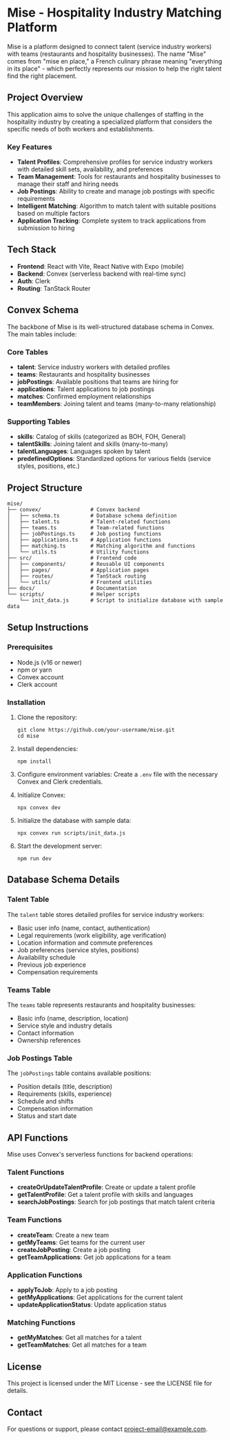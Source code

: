 # Mise - Hospitality Industry Matching Platform

Mise is a platform designed to connect talent (service industry workers) with teams (restaurants and hospitality businesses). The name "Mise" comes from "mise en place," a French culinary phrase meaning "everything in its place" - which perfectly represents our mission to help the right talent find the right placement.

## Project Overview

This application aims to solve the unique challenges of staffing in the hospitality industry by creating a specialized platform that considers the specific needs of both workers and establishments.

### Key Features

- **Talent Profiles**: Comprehensive profiles for service industry workers with detailed skill sets, availability, and preferences
- **Team Management**: Tools for restaurants and hospitality businesses to manage their staff and hiring needs
- **Job Postings**: Ability to create and manage job postings with specific requirements
- **Intelligent Matching**: Algorithm to match talent with suitable positions based on multiple factors
- **Application Tracking**: Complete system to track applications from submission to hiring

## Tech Stack

- **Frontend**: React with Vite, React Native with Expo (mobile)
- **Backend**: Convex (serverless backend with real-time sync)
- **Auth**: Clerk
- **Routing**: TanStack Router

## Convex Schema

The backbone of Mise is its well-structured database schema in Convex. The main tables include:

### Core Tables

- **talent**: Service industry workers with detailed profiles
- **teams**: Restaurants and hospitality businesses
- **jobPostings**: Available positions that teams are hiring for
- **applications**: Talent applications to job postings
- **matches**: Confirmed employment relationships
- **teamMembers**: Joining talent and teams (many-to-many relationship)

### Supporting Tables

- **skills**: Catalog of skills (categorized as BOH, FOH, General)
- **talentSkills**: Joining talent and skills (many-to-many)
- **talentLanguages**: Languages spoken by talent
- **predefinedOptions**: Standardized options for various fields (service styles, positions, etc.)

## Project Structure

```
mise/
├── convex/                # Convex backend
│   ├── schema.ts          # Database schema definition
│   ├── talent.ts          # Talent-related functions
│   ├── teams.ts           # Team-related functions
│   ├── jobPostings.ts     # Job posting functions
│   ├── applications.ts    # Application functions
│   ├── matching.ts        # Matching algorithm and functions
│   └── utils.ts           # Utility functions
├── src/                   # Frontend code
│   ├── components/        # Reusable UI components
│   ├── pages/             # Application pages
│   ├── routes/            # TanStack routing
│   └── utils/             # Frontend utilities
├── docs/                  # Documentation
└── scripts/               # Helper scripts
    └── init_data.js       # Script to initialize database with sample data
```

## Setup Instructions

### Prerequisites

- Node.js (v16 or newer)
- npm or yarn
- Convex account
- Clerk account

### Installation

1. Clone the repository:
   ```
   git clone https://github.com/your-username/mise.git
   cd mise
   ```

2. Install dependencies:
   ```
   npm install
   ```

3. Configure environment variables:
   Create a `.env` file with the necessary Convex and Clerk credentials.

4. Initialize Convex:
   ```
   npx convex dev
   ```

5. Initialize the database with sample data:
   ```
   npx convex run scripts/init_data.js
   ```

6. Start the development server:
   ```
   npm run dev
   ```

## Database Schema Details

### Talent Table

The `talent` table stores detailed profiles for service industry workers:

- Basic user info (name, contact, authentication)
- Legal requirements (work eligibility, age verification)
- Location information and commute preferences
- Job preferences (service styles, positions)
- Availability schedule
- Previous job experience
- Compensation requirements

### Teams Table

The `teams` table represents restaurants and hospitality businesses:

- Basic info (name, description, location)
- Service style and industry details
- Contact information
- Ownership references

### Job Postings Table

The `jobPostings` table contains available positions:

- Position details (title, description)
- Requirements (skills, experience)
- Schedule and shifts
- Compensation information
- Status and start date

## API Functions

Mise uses Convex's serverless functions for backend operations:

### Talent Functions

- **createOrUpdateTalentProfile**: Create or update a talent profile
- **getTalentProfile**: Get a talent profile with skills and languages
- **searchJobPostings**: Search for job postings that match talent criteria

### Team Functions

- **createTeam**: Create a new team
- **getMyTeams**: Get teams for the current user
- **createJobPosting**: Create a job posting
- **getTeamApplications**: Get job applications for a team

### Application Functions

- **applyToJob**: Apply to a job posting
- **getMyApplications**: Get applications for the current talent
- **updateApplicationStatus**: Update application status

### Matching Functions

- **getMyMatches**: Get all matches for a talent
- **getTeamMatches**: Get all matches for a team

## License

This project is licensed under the MIT License - see the LICENSE file for details.

## Contact

For questions or support, please contact [project-email@example.com](mailto:project-email@example.com).

